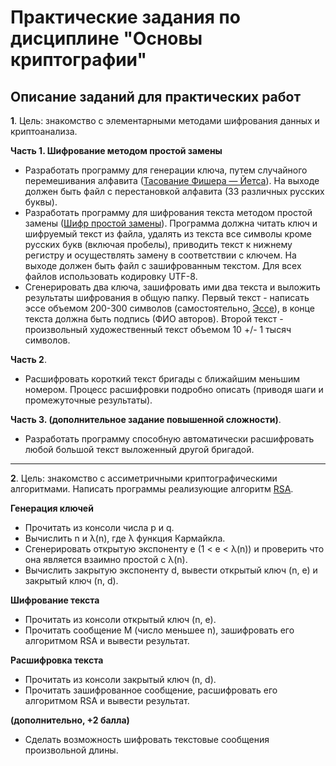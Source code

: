 # Практические задания по дисциплине "Основы криптографии" #
## Описание заданий для практических работ ##

**1**. Цель: знакомство с элементарными методами шифрования данных и криптоанализа.  
>
**Часть 1. Шифрование методом простой замены**
+ Разработать программу для генерации ключа, путем случайного перемешивания алфавита ([Тасование Фишера — Йетса](https://ru.wikipedia.org/wiki/%D0%A2%D0%B0%D1%81%D0%BE%D0%B2%D0%B0%D0%BD%D0%B8%D0%B5_%D0%A4%D0%B8%D1%88%D0%B5%D1%80%D0%B0_%E2%80%94_%D0%99%D0%B5%D1%82%D1%81%D0%B0)). На выходе должен быть файл с перестановкой алфавита (33 различных русских буквы). 
+ Разработать программу для шифрования текста методом простой замены ([Шифр простой замены](https://ru.wikipedia.org/wiki/%D0%A8%D0%B8%D1%84%D1%80_%D0%BF%D1%80%D0%BE%D1%81%D1%82%D0%BE%D0%B9_%D0%B7%D0%B0%D0%BC%D0%B5%D0%BD%D1%8B)). Программа должна читать ключ и шифруемый текст из файла, удалять из текста все символы кроме русских букв (включая пробелы), приводить текст к нижнему регистру и осуществлять замену в соответствии с ключем. На выходе должен быть файл с зашифрованным текстом. Для всех файлов использовать кодировку UTF-8.
+ Сгенерировать два ключа, зашифровать ими два текста и выложить результаты шифрования в общую папку. Первый текст - написать эссе объемом 200-300 символов (самостоятельно, [Эссе](https://ru.wikipedia.org/wiki/%D0%AD%D1%81%D1%81%D0%B5)), в конце текста должна быть подпись (ФИО авторов). Второй текст - произвольный художественный текст объемом 10 +/- 1 тысяч символов.
>
 **Часть 2**. 
+ Расшифровать короткий текст бригады с ближайшим меньшим номером. Процесс расшифровки подробно описать (приводя шаги и промежуточные результаты).
>
**Часть 3. (дополнительное задание повышенной сложности)**. 
+ Разработать программу способную автоматически расшифровать любой большой текст выложенный другой бригадой.
---
**2**. Цель: знакомство с ассиметричными криптографическими алгоритмами.
Написать программы реализующие алгоритм [RSA](https://en.wikipedia.org/wiki/RSA_(cryptosystem)).  
>
**Генерация ключей**
+ Прочитать из консоли числа p и q.
+ Вычислить n и λ(n), где λ функция Кармайкла.
+ Сгенерировать открытую экспоненту e (1 < e < λ(n)) и проверить что она является взаимно простой с λ(n).
+ Вычислить закрытую экспоненту d, вывести открытый ключ (n, e) и закрытый ключ (n, d).
>
**Шифрование текста**
+ Прочитать из консоли открытый ключ (n, e).
+ Прочитать сообщение M (число меньшее n), зашифровать его алгоритмом RSA и вывести результат.
>
**Расшифровка текста**
+ Прочитать из консоли закрытый ключ (n, d).
+ Прочитать зашифрованное сообщение, расшифровать его алгоритмом RSA и вывести результат.
>
**(дополнительно, +2 балла)** 
+ Сделать возможность шифровать текстовые сообщения произвольной длины.